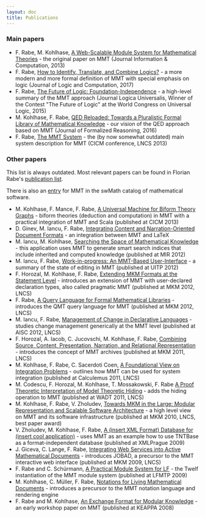 ```yaml
---
layout: doc
title: Publications
---
```


### Main papers

* F. Rabe, M. Kohlhase, [A Web-Scalable Module System for Mathematical Theories](http://kwarc.info/frabe/Research/mmt.pdf) - the original paper on MMT (Journal Information &amp; Computation, 2013)
* F. Rabe, [How to Identify, Translate, and Combine Logics?](https://kwarc.info/people/frabe/Research/rabe_howto_14.pdf) - a more modern and more formal definition of MMT with special emphasis on logic (Journal of Logic and Computation, 2017)
* F. Rabe, [The Future of Logic: Foundation-Independence](https://kwarc.info/people/frabe/Research/rabe_future_15.pdf) - a high-level summary of the MMT approach (Journal Logica Universalis, Winner of the Contest "The Future of Logic" at the World Congress on Universal Logic, 2015)
* M. Kohlhase, F. Rabe, [QED Reloaded: Towards a Pluralistic Formal Library of Mathematical Knowledge](https://kwarc.info/people/frabe/Research/KR_qed_14.pdf) - our vision of the QED approach based on MMT (Journal of Formalized Reasoning, 2016)
* F. Rabe, [The MMT System](http://kwarc.info/frabe/Research/rabe_mmtabs_13.pdf) - the (by now somewhat outdated) main system description for MMT (CICM conference, LNCS 2013)

### Other papers

This list is always outdated.
Most relevant papers can be found in Florian Rabe's [publication list](https://kwarc.info/people/frabe/Research/pubscv.html).

There is also an [entry](http://swmath.org/software/7136) for MMT in the swMath catalog of mathematical software.

* M. Kohlhase, F. Mance, F. Rabe, [A Universal Machine for Biform Theory Graphs](http://kwarc.info/frabe/Research/KMR_uom_13.pdf) - biform theories (deduction and computation) in MMT with a practical integration of MMT and Scala (published at CICM 2013)
* D. Ginev, M. Iancu, F. Rabe, [Integrating Content and Narration-Oriented Document Formats](http://kwarc.info/frabe/Research/GIR_mmtlatex_13.pdf) - an integration between MMT and LaTeX
* M. Iancu, M. Kohlhase, [Searching the Space of Mathematical Knowledge](http://www.cicm-conference.org/2012/mir/mir2012_submission_5.pdf) - this application uses MMT to generate smart search indices that include inherited and computed knowledge (published at MIR 2012)
* M. Iancu, F. Rabe, [Work-in-progress: An MMT-Based User-Interface](http://kwarc.info/frabe/Research/IR_ui_12.pdf) - a summary of the state of editing in MMT (published at UITP 2012)
* F. Horozal, M. Kohlhase, F. Rabe, [Extending MKM Formats at the Statement Level](http://kwarc.info/frabe/Research/HKR_extending_12.pdf) - introduces an extension of MMT with user-declared declaration types, also called pragmatic MMT (published at MKM 2012, LNCS)
* F. Rabe, [A Query Language for Formal Mathematical Libraries](http://kwarc.info/frabe/Research/rabe_querying_12.pdf) - introduces the QMT query language for MMT (published at MKM 2012, LNCS)
* M. Iancu, F. Rabe, [Management of Change in Declarative Languages](http://kwarc.info/frabe/Research/IR_moc_12.pdf) - studies change management generically at the MMT level (published at AISC 2012, LNCS)
* F. Horozal, A. Iacob, C. Jucovschi, M. Kohlhase, F. Rabe, [Combining Source, Content, Presentation, Narration, and Relational Representation](http://kwarc.info/frabe/Research/HIJKR_dimensions_11.pdf) - introduces the concept of MMT archives (published at MKM 2011, LNCS)
* M. Kohlhase, F. Rabe, C. Sacerdoti Coen, [A Foundational View on Integration Problems](http://kwarc.info/frabe/Research/RKS_integration_11.pdf) - outlines how MMT can be used for system integration (published at Calculemus 2011, LNCS)
* M. Codescu, F. Horozal, M. Kohlhase, T. Mossakowski, F. Rabe [A Proof Theoretic Interpretation of Model Theoretic Hiding](http://kwarc.info/frabe/Research/CHKMR_hiding_11.pdf) - adds the hiding operation to MMT (published at WADT 2011, LNCS)
* M. Kohlhase, F. Rabe, V. Zholudev, [Towards MKM in the Large: Modular Representation and Scalable Software Architecture](http://kwarc.info/frabe/Research/KRZ_mmttnt_10.pdf) - a high level view on MMT and its software infrastructure (published at MKM 2010, LNCS, best paper award)
* V. Zholudev, M. Kohlhase, F. Rabe, [A (insert XML Format) Database for (insert cool application)](http://kwarc.info/frabe/Research/ZKR_tntbase_10.pdf) - uses MMT as an example how to use TNTBase as a format-independent database (published at XMLPrague 2009)
* J. Giceva, C. Lange, F. Rabe, [Integrating Web Services into Active Mathematical Documents](http://kwarc.info/frabe/Research/GLR_jobad_09.pdf) - introduces JOBAD, a precursor to the MMT interactive web interface (published at MKM 2009, LNCS)
* F. Rabe and C. Schürmann, [A Practical Module System for LF](http://kwarc.info/frabe/Research/RS_twelfmod_09.pdf) - the Twelf instantiation of the MMT module system (published at LFMTP 2009)
* M. Kohlhase, C. Müller, F. Rabe, [Notations for Living Mathematical Documents](http://kwarc.info/frabe/Research/KMR_presentation_08.pdf) - introduces a precursor to the MMT notation language and rendering engine
* F. Rabe and M. Kohlhase, [An Exchange Format for Modular Knowledge](http://kwarc.info/frabe/Research/RK_keappa_08.pdf) - an early workshop paper on MMT (published at KEAPPA 2008)

